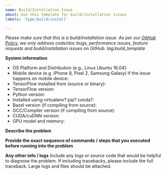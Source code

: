 ```yaml
---
name: Build/Installation Issue
about: Use this template for build/installation issues
labels: 'type:build/install'

---
```


<em>Please make sure that this is a build/installation issue. As per our [GitHub Policy](https://github.com/tensorflow/tensorflow/blob/master/tensorflow/opensource_only/ISSUES.md), we only address code/doc bugs, performance issues, feature requests and build/installation issues on GitHub. tag:build_template</em>

**System information**
- OS Platform and Distribution (e.g., Linux Ubuntu 16.04):
- Mobile device (e.g. iPhone 8, Pixel 2, Samsung Galaxy) if the issue happens on mobile device:
- TensorFlow installed from (source or binary):
- TensorFlow version:
- Python version:
- Installed using virtualenv? pip? conda?:
- Bazel version (if compiling from source):
- GCC/Compiler version (if compiling from source):
- CUDA/cuDNN version:
- GPU model and memory:



**Describe the problem**

**Provide the exact sequence of commands / steps that you executed before running into the problem**


**Any other info / logs**
Include any logs or source code that would be helpful to diagnose the problem. If including tracebacks, please include the full traceback. Large logs and files should be attached.
